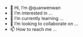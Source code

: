 - 👋 Hi, I’m @quanwenwan
- 👀 I’m interested in ...
- 🌱 I’m currently learning ...
- 💞️ I’m looking to collaborate on ...
- 📫 How to reach me ...

<!---
quanwenwan/quanwenwan is a ✨ special ✨ repository because its `README.md` (this file) appears on your GitHub profile.
You can click the Preview link to take a look at your changes.
--->
